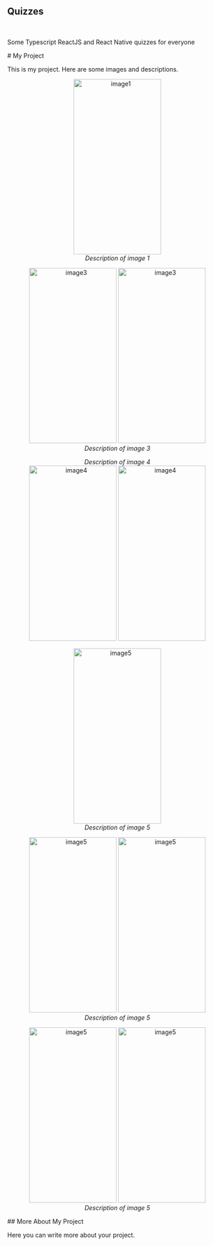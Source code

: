 <h2> Quizzes</h2>

</br>
<p> Some Typescript ReactJS and React Native quizzes for everyone</p>
# My Project

This is my project. Here are some images and descriptions.

<p align="center">
  <img alt="image1" src="https://github.com/MichaelXerxes/Quizzes/assets/81194285/c5f2d82f-f32d-45ea-bc68-0a71f19f4894"   width="200" height="400">
  <br>
  <em>Description of image 1</em>
</p>


<p align="center">
  <img alt="image3" src="https://github.com/MichaelXerxes/Quizzes/assets/81194285/f953d7b5-e1e8-4233-8663-48a6dd6529ea"  width="200" height="400">
  <img alt="image3" src="https://github.com/MichaelXerxes/Quizzes/assets/81194285/38bf5db5-144b-4566-b5b4-5ee29b027130"  width="200" height="400">
  <br>
  <em>Description of image 3</em>
</p>

<p align="center">
  <em>Description of image 4</em>
  <br>
  <img alt="image4" src="https://github.com/MichaelXerxes/Quizzes/assets/81194285/d64b644f-9ea4-4a18-81de-6a227192e3064"  width="200" height="400">
    <img alt="image4" src="https://github.com/MichaelXerxes/Quizzes/assets/81194285/9423357d-32ca-4cd5-84f9-93afaa7f24cc"  width="200" height="400">
</p>

<p align="center">
  <img alt="image5" src="https://github.com/MichaelXerxes/Quizzes/assets/81194285/ea93347e-58e1-4169-9209-f7aca0ac2ffd"  width="200" height="400">
  <br>
  <em>Description of image 5</em>
</p>
<p align="center">
  <img alt="image5" src="https://github.com/MichaelXerxes/Quizzes/assets/81194285/ea93347e-58e1-4169-9209-f7aca0ac2ffd"  width="200" height="400">
   <img alt="image5" src="https://github.com/MichaelXerxes/Quizzes/assets/81194285/43e6fec5-ee6b-4882-98c8-347e82778f0f"  width="200" height="400">
  <br>
  <em>Description of image 5</em>
</p>
<p align="center">
  <img alt="image5" src="https://github.com/MichaelXerxes/Quizzes/assets/81194285/21a6e25f-7a0e-4a79-82b9-f5a98ee63275"  width="200" height="400">
 <img alt="image5" src="https://github.com/MichaelXerxes/Quizzes/assets/81194285/09bd6297-6e6f-48f6-be44-2c03d91743a5"  width="200" height="400">
  <br>
  <em>Description of image 5</em>
</p>
## More About My Project

Here you can write more about your project.
